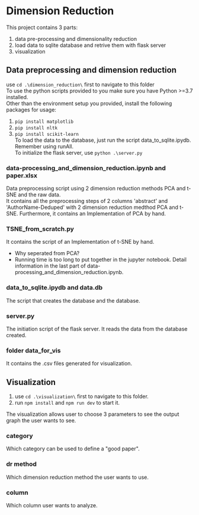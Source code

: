 # Dimension Reduction

This project contains 3 parts:
1. data pre-processing and dimensionality reduction
2. load data to sqlite database and retrive them with flask server
3. visualization

## Data preprocessing and dimension reduction
use `cd .\dimension_reduction\` first to navigate to this folder<br/>
To use the python scripts provided to you make sure you have Python >=3.7 installed.<br/>
Other than the environment setup you provided, install the following packages for usage:
1. `pip install matplotlib`
2. `pip install nltk`
3. `pip install scikit-learn`<br/>
To load the data to the database, just run the script data_to_sqlite.ipydb. Remember using runAll.<br/>
To initialize the flask server, use `python .\server.py`

### data-processing_and_dimension_reduction.ipynb and paper.xlsx
Data preprocessing script using 2 dimension reduction methods PCA and t-SNE and the raw data.<br/>
It contains all the preprocessing steps of 2 columns 'abstract' and 'AuthorName-Deduped' with 2 dimension reduction medthod PCA and t-SNE. Furthermore, it contains an Implementation of PCA by hand.

### TSNE_from_scratch.py
It contains the script of an Implementation of t-SNE by hand.
- Why seperated from PCA?
- Running time is too long to put together in the jupyter notebook. Detail information in the last part of data-processing_and_dimension_reduction.ipynb.

### data_to_sqlite.ipydb and data.db
The script that creates the database and the database.

### server.py
The initiation script of the flask server. It reads the data from the database created.

### folder data_for_vis
It contains the .csv files generated for visualization.


## Visualization
1. use `cd .\visualization\` first to navigate to this folder.
2. run `npm install` and `npm run dev` to start it.

The visualization allows user to choose 3 parameters to see the output graph the user wants to see.
### category
Which category can be used to define a "good paper".
### dr method
Which dimension reduction method the user wants to use.
### column
Which column user wants to analyze.
